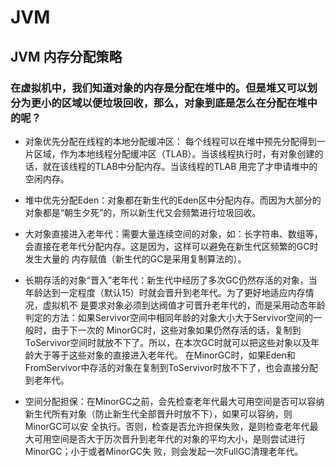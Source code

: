 # JVM
## JVM 内存分配策略

### 在虚拟机中，我们知道对象的内存是分配在堆中的。但是堆又可以划分为更小的区域以便垃圾回收，那么，对象到底是怎么在分配在堆中的呢？
- 对象优先分配在线程的本地分配缓冲区：
每个线程可以在堆中预先分配得到一片区域，作为本地线程分配缓冲区（TLAB）。当该线程执行时，有对象创建的话，就在该线程的TLAB中分配内存。当该线程的TLAB
  用完了才申请堆中的空闲内存。
  
- 堆中优先分配Eden：对象都在新生代的Eden区中分配内存。而因为大部分的对象都是“朝生夕死”的，所以新生代又会频繁进行垃圾回收。
  
- 大对象直接进入老年代：需要大量连续空间的对象，如：长字符串、数组等，会直接在老年代分配内存。这是因为，这样可以避免在新生代区频繁的GC时发生大量的
  内存赋值（新生代的GC是采用复制算法的）。
  
- 长期存活的对象“晋入”老年代：新生代中经历了多次GC仍然存活的对象，当年龄达到一定程度（默认15）时就会晋升到老年代。为了更好地适应内存情况，虚拟机不
  是要求对象必须到达阀值才可晋升老年代的，而是采用动态年龄判定的方法：如果Servivor空间中相同年龄的对象大小大于Servivor空间的一般时，由于下一次的
  MinorGC时，这些对象如果仍然存活的话，复制到ToServivor空间时就放不下了。所以，在本次GC时就可以把这些对象以及年龄大于等于这些对象的直接进入老年代。 
  在MinorGC时，如果Eden和FromServivor中存活的对象在复制到ToServivor时放不下了，也会直接分配到老年代。
  
- 空间分配担保：在MinorGC之前，会先检查老年代最大可用空间是否可以容纳新生代所有对象（防止新生代全部晋升时放不下），如果可以容纳，则MinorGC可以安
  全执行。否则，检查是否允许担保失败，是则检查老年代最大可用空间是否大于历次晋升到老年代的对象的平均大小，是则尝试进行MinorGC；小于或者MinorGC失
  败，则会发起一次FullGC清理老年代。
  

  